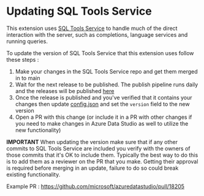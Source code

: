 # Updating SQL Tools Service

This extension uses [SQL Tools Service](https://github.com/Microsoft/sqltoolsservice) to handle much of the direct interaction with the server, such as completions, language services and running queries.

To update the version of SQL Tools Service that this extension uses follow these steps :

1. Make your changes in the SQL Tools Service repo and get them merged in to main
2. Wait for the next release to be published. The publish pipeline runs daily and the releases will be published [here](https://github.com/microsoft/sqltoolsservice/releases)
3. Once the release is published and you've verified that it contains your changes then update [config.json](./config.json) and set the `version` field to the new version
4. Open a PR with this change (or include it in a PR with other changes if you need to make changes in Azure Data Studio as well to utilize the new functionality)

**IMPORTANT** When updating the version make sure that if any other commits to SQL Tools Service are included you verify with the owners of those commits that it's OK to include them. Typically the best way to do this is to add them as a reviewer on the PR that you make. Getting their approval is required before merging in an update, failure to do so could break existing functionality.

Example PR : https://github.com/microsoft/azuredatastudio/pull/18205

